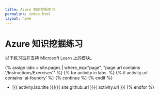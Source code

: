 ```yaml
---
title: Azure 知识挖掘练习
permalink: index.html
layout: home
---
```


# Azure 知识挖掘练习

以下练习旨在支持 Microsoft Learn 上的模块。

{% assign labs = site.pages | where_exp:"page", "page.url contains '/Instructions/Exercises'" %} {% for activity in labs  %} {% if activity.url contains 'ai-foundry' %} {% continue %} {% endif %}
- [{{ activity.lab.title }}]({{ site.github.url }}{{ activity.url }}) {% endfor %}
